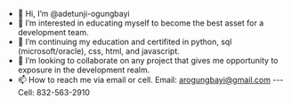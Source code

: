 - 👋 Hi, I’m @adetunji-ogungbayi
- 👀 I’m interested in educating myself to become the best asset for a development team.
- 🌱 I’m continuing my education and certifited in python, sql (microsoft/oracle), css, html, and javascript. 
- 💞️ I’m looking to collaborate on any project that gives me opportunity to exposure in the development realm. 
- 📫 How to reach me via email or cell. Email: arogungbayi@gmail.com --- Cell: 832-563-2910


